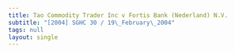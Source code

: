 ```yaml
---
title: Tao Commodity Trader Inc v Fortis Bank (Nederland) N.V.
subtitle: "[2004] SGHC 30 / 19\_February\_2004"
tags: null
layout: single
---
```


